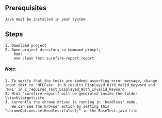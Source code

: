 ## Prerequisites
    Java must be installed in your system

## Steps
    1. Download project
    2. Open project directory in command prompt, 
        Run:
        mvn clean test surefire-report:report

##### Note: 
    1. To verify that the tests are indeed asserting error message, change input text to 'NFLFake' in b_results_Displayed_With_Valid_Keyword and 'NFL' in c_required_Text_Displayed_With_Invalid_Keyword  
    2. Html "surefire-report" will be generated inside the folder \\task\target\site
    3. Currently the chrome driver is running in 'headless' mode. 
       We can see the browser action by setting this "chromeOptions.setHeadless(false);" in the BaseTest.java file